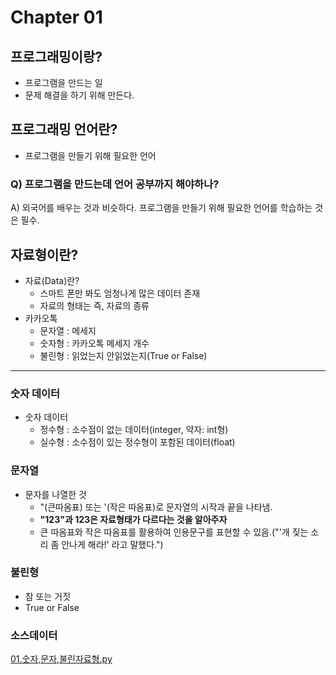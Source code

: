 # Chapter 01

## 프로그래밍이랑?

- 프로그램을 만드는 일
- 문제 해결을 하기 위해 만든다.

## 프로그래밍 언어란?

- 프로그램을 만들기 위해 필요한 언어
### Q) 프로그램을 만드는데 언어 공부까지 해야하나?
A) 외국어를 배우는 것과 비슷하다. 프로그램을 만들기 위해 필요한 언어를 학습하는 것은 필수.

## 자료형이란?
- 자료(Data)란?
    - 스마트 폰만 봐도 엄청나게 많은 데이터 존재
    - 자료의 형태는 즉, 자료의 종류
- 카카오톡
    - 문자열 : 메세지
    - 숫자형 : 카카오톡 메세지 개수
    - 불린형 : 읽었는지 안읽었는지(True or False)

---

### 숫자 데이터
- 숫자 데이터
    - 정수형 : 소수점이 없는 데이터(integer, 약자: int형)
    - 실수형 : 소수점이 있는 정수형이 포함된 데이터(float)

### 문자열
- 문자를 나열한 것
    - "(큰따옴표) 또는 '(작은 따옴표)로 문자열의 시작과 끝을 나타냄.
    - **"123"과 123은 자료형태가 다르다는 것을 알아주자**
    - 큰 따옴표와 작은 따옴표를 활용하여 인용문구를 표현할 수 있음.("'개 짖는 소리 좀 안나게 해라!' 라고 말했다.")

### 불린형
- 참 또는 거짓
- True or False

### 소스데이터
[01.숫자,문자,불린자료형.py](../code/01.%EC%88%AB%EC%9E%90%2C%EB%AC%B8%EC%9E%90%2C%EB%B6%88%EB%A6%B0%EC%9E%90%EB%A3%8C%ED%98%95.py)